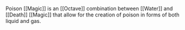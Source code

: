 Poison [[Magic]] is an [[Octave]] combination between [[Water]] and [[Death]] [[Magic]] that allow for the creation of poison in forms of both liquid and gas.